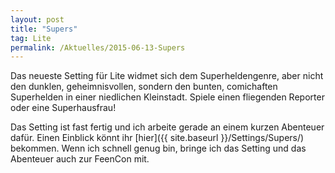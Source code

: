 ```yaml
---
layout: post
title: "Supers"
tag: Lite
permalink: /Aktuelles/2015-06-13-Supers
---
```


Das neueste Setting für Lite widmet sich dem Superheldengenre, aber nicht den dunklen, geheimnisvollen, sondern den bunten, comichaften Superhelden in einer niedlichen Kleinstadt. Spiele einen fliegenden Reporter oder eine Superhausfrau!

Das Setting ist fast fertig und ich arbeite gerade an einem kurzen Abenteuer dafür. Einen Einblick könnt ihr [hier]({{ site.baseurl }}/Settings/Supers/) bekommen. Wenn ich schnell genug bin, bringe ich das Setting und das Abenteuer auch zur FeenCon mit.
